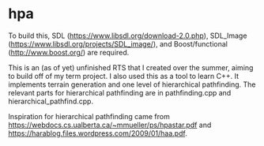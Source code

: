 # hpa

To build this, SDL (https://www.libsdl.org/download-2.0.php), SDL_Image (https://www.libsdl.org/projects/SDL_image/), and Boost/functional (http://www.boost.org/) are required. 

This is an (as of yet) unfinished RTS that I created over the summer, aiming to build off of my term project. I also used this as a tool to learn C++. It implements terrain generation and one level of hierarchical pathfinding. The relevant parts for hierarchical pathfinding are in pathfinding.cpp and hierarchical_pathfind.cpp. 

Inspiration for hierarchical pathfinding came from https://webdocs.cs.ualberta.ca/~mmueller/ps/hpastar.pdf and https://harablog.files.wordpress.com/2009/01/haa.pdf.
